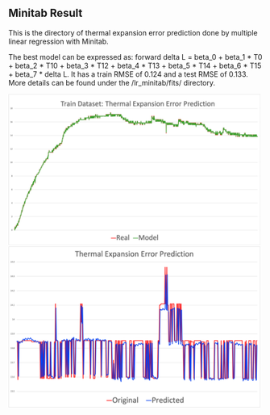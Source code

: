 ## Minitab Result
This is the directory of thermal expansion error prediction done by multiple linear regression with Minitab. 

The best model can be expressed as: forward delta L = beta_0 + beta_1 * T0 + beta_2 * T10 + beta_3 * T12 + beta_4 * T13 + beta_5 * T14 + beta_6 * T15 + beta_7 * delta L. It has a train RMSE of 0.124 and a test RMSE of 0.133. More details can be found under the /lr_minitab/fits/ directory.

<img width="500" alt="lr_minitab_train" src="https://github.com/ruoheng-du/thermal-expansion-error-prediction/blob/main/lr_minitab/fits/train_set.png"> <img width="500" alt="lr_minitab_test" src="https://github.com/ruoheng-du/thermal-expansion-error-prediction/blob/main/lr_minitab/fits/test_set.png">

